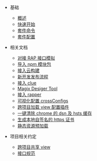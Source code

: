 * 基础
  * [概述]()
  * [快速开始](quickStart)
  * [套件命令](commands)
  * [套件配置](config)

* 相关文档
  * [对接 RAP 接口模拟](rap)
  * [导入 npm 模块包](importModules)
  * [接入云构建](cloudBuild)
  * [新开发发布流程](publish)
  <!-- * [本地开发调试线上https接口](devOnline) -->
  <!-- * [spm埋点](spmlog) -->
  * [接入 clue](clue)
  * [Magix Desiger Tool](desiger)
  * [接入 rapper](rapper)
  * [可视化配置 crossConfigs](visualCrossConfigs)
  * [跨项目加载 view 配置插件](magixCrossConfigs)
  * [一键清除 chrome 的 dsn 及 hsts 缓存](clearDnsHsts)
  * [生成本地自签名的 https 证书](https)
  * [静态资源预加载](preloadModules)
  
* 项目相关约定
  * [跨项目共享 view](crossProjectView)
  * [接口规范](apiRules)